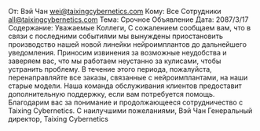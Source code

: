От: Вэй Чан <wei@taixingcybernetics.com>
Кому: Все Сотрудники <all@taixingcybernetics.com>
Тема: Срочное Объявление
Дата: 2087/3/17
Содержание:
Уважаемые Коллеги,
С сожалением сообщаем вам, что в связи с последними событиями мы вынуждены приостановить производство нашей новой линейки нейроимплантов до дальнейшего уведомления. Приносим извинения за возможные неудобства и заверяем вас, что мы работаем неустанно за кулисами, чтобы устранить проблему.
В течение этого периода, пожалуйста, перенаправляйте все заказы, связанные с нейроимплантами, на наши старые модели. Наша команда обслуживания клиентов предоставит дополнительную поддержку, если вам потребуется помощь.
Благодарим вас за понимание и продолжающееся сотрудничество с Taixing Cybernetics.
С наилучшими пожеланиями,
Вэй Чан
Генеральный директор, Taixing Cybernetics
